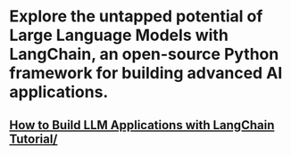 

# Explore the untapped potential of Large Language Models with LangChain, an open-source Python framework for building advanced AI applications.

## [How to Build LLM Applications with LangChain Tutorial/](https://www.datacamp.com/tutorial/how-to-build-llm-applications-with-langchain)

